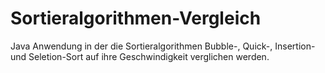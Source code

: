 # Sortieralgorithmen-Vergleich
Java Anwendung in der die Sortieralgorithmen Bubble-, Quick-, Insertion- und Seletion-Sort auf ihre Geschwindigkeit verglichen werden. 
